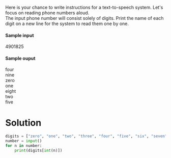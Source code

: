 Here is your chance to write instructions for a text-to-speech system. Let's focus on reading phone numbers aloud. <br>
The input phone number will consist solely of digits. Print the name of each digit on a new line for the system to read them one by one.

#### Sample input
4901825
#### Sample ouput
four <br>
nine <br>
zero <br>
one <br>
eight <br>
two <br>
five <br>

# Solution
```python
digits = ["zero", "one", "two", "three", "four", "five", "six", "seven", "eight", "nine"]
number = input()
for n in number:
    print(digits[int(n)])
```
